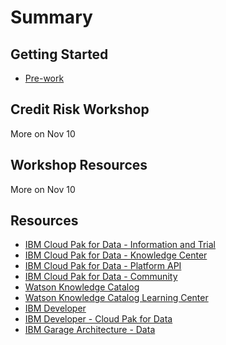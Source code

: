 # Summary

## Getting Started

* [Pre-work](pre-work/README.md)

## Credit Risk Workshop

More on Nov 10

<!-- * [Data Visualization with Data Refinery](data-visualization-and-refinery/README.md) -->
<!-- * [Enterprise data governance for Admins using Watson Knowledge Catalog](watson-knowledge-catalog-admin/README.md) -->
<!-- * [Machine Learning with Jupyter](machine-learning-in-jupyter-notebook/README.md) -->
<!-- * [Machine Learning with AutoAI](machine-learning-autoai/README.md) -->
<!-- * [Deploy and Test Machine Learning Models](machine-learning-deployment-scoring/README.md) -->
<!-- * [Monitoring models with OpenScale GUI (Fastpath Monitoring)](openscale-fastpath/README.md) -->


## Workshop Resources

More on Nov 10

<!-- * [Instructor Guide](admin-guide/README.md) -->

## Resources

* [IBM Cloud Pak for Data - Information and Trial](https://www.ibm.com/products/cloud-pak-for-data)
* [IBM Cloud Pak for Data - Knowledge Center](https://www.ibm.com/support/knowledgecenter/SSQNUZ)
* [IBM Cloud Pak for Data - Platform API](https://cloud.ibm.com/apidocs/cloud-pak-data)
* [IBM Cloud Pak for Data - Community](https://community.ibm.com/community/user/cloudpakfordata/home)
* [Watson Knowledge Catalog](https://www.ibm.com/cloud/watson-knowledge-catalog)
* [Watson Knowledge Catalog Learning Center](https://developer.ibm.com/clouddataservices/docs/data-catalog/get-started/)
* [IBM Developer](https://developer.ibm.com)
* [IBM Developer - Cloud Pak for Data](https://developer.ibm.com/components/cloud-pak-for-data/)
* [IBM Garage Architecture - Data](https://www.ibm.com/cloud/architecture/architectures/dataArchitecture)
